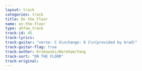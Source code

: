 ```yaml
---
layout: track
categories: track
title: On the Floor
name: on-the-floor
type: ahfow_track
track-id: 45
track-lyrics: 
track-guitar: "verse: C G\nchange: D C\n(provided by brad)"
track-guitar-flag: true
track-author: Krukowski/Wareham/Yang
track-sort: "ON THE FLOOR"
track-original: 
---
```

